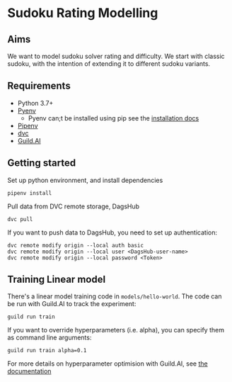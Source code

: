 # Sudoku Rating Modelling

## Aims
We want to model sudoku solver rating and difficulty. We start with classic sudoku, with the intention of extending it to different sudoku variants.

## Requirements
* Python 3.7+
* [Pyenv](https://github.com/pyenv)
  * Pyenv can;t be installed using pip see the [installation docs](https://github.com/pyenv/pyenv#installation)
* [Pipenv](https://pypi.org/project/pipenv/)
* [dvc](https://dvc.org/doc/install/)
* [Guild.AI](https://my.guild.ai/t/get-started-with-guild-ai/35)

## Getting started
Set up python environment, and install dependencies
```
pipenv install
```

Pull data from DVC remote storage, DagsHub
```
dvc pull
```

If you want to push data to DagsHub, you need to set up authentication:
```
dvc remote modify origin --local auth basic
dvc remote modify origin --local user <DagsHub-user-name>
dvc remote modify origin --local password <Token>
```

## Training Linear model
There's a linear model training code in `models/hello-world`. The code can be run with Guild.AI to track the experiment:
```
guild run train
```

If you want to override hyperparameters (i.e. alpha), you can specify them as command line arguments:
```
guild run train alpha=0.1
```

For more details on hyperparameter optimision with Guild.AI, see [the documentation](https://my.guild.ai/t/get-started-optimize-a-model/41)